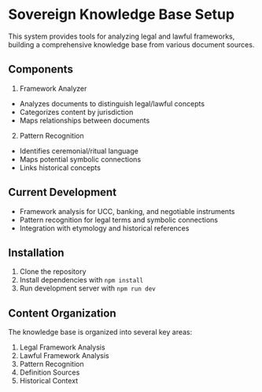 # Sovereign Knowledge Base Setup

This system provides tools for analyzing legal and lawful frameworks, building a comprehensive knowledge base from various document sources.

## Components

1. Framework Analyzer
- Analyzes documents to distinguish legal/lawful concepts
- Categorizes content by jurisdiction
- Maps relationships between documents

2. Pattern Recognition
- Identifies ceremonial/ritual language
- Maps potential symbolic connections
- Links historical concepts

## Current Development
- Framework analysis for UCC, banking, and negotiable instruments
- Pattern recognition for legal terms and symbolic connections
- Integration with etymology and historical references

## Installation

1. Clone the repository
2. Install dependencies with `npm install`
3. Run development server with `npm run dev`

## Content Organization

The knowledge base is organized into several key areas:
1. Legal Framework Analysis
2. Lawful Framework Analysis
3. Pattern Recognition
4. Definition Sources
5. Historical Context